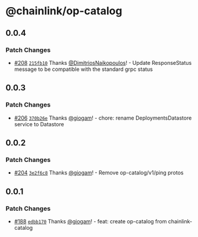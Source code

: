 # @chainlink/op-catalog

## 0.0.4

### Patch Changes

- [#208](https://github.com/smartcontractkit/chainlink-protos/pull/208) [`215fb10`](https://github.com/smartcontractkit/chainlink-protos/commit/215fb100e43c29fef15c1200b3bee20dccdeacd9) Thanks [@DimitriosNaikopoulos](https://github.com/DimitriosNaikopoulos)! - Update ResponseStatus message to be compatible with the standard grpc status

## 0.0.3

### Patch Changes

- [#206](https://github.com/smartcontractkit/chainlink-protos/pull/206) [`370b26e`](https://github.com/smartcontractkit/chainlink-protos/commit/370b26e5a77e930b3131a72f47451f5d455e641f) Thanks [@giogam](https://github.com/giogam)! - chore: rename DeploymentsDatastore service to Datastore

## 0.0.2

### Patch Changes

- [#204](https://github.com/smartcontractkit/chainlink-protos/pull/204) [`3e2f6c8`](https://github.com/smartcontractkit/chainlink-protos/commit/3e2f6c8d7972d4d647b8e682d83ef8586e9ca498) Thanks [@giogam](https://github.com/giogam)! - Remove op-catalog/v1/ping protos

## 0.0.1

### Patch Changes

- [#188](https://github.com/smartcontractkit/chainlink-protos/pull/188) [`edbb170`](https://github.com/smartcontractkit/chainlink-protos/commit/edbb1707112de3caad646964f3aad312d9952cf6) Thanks [@giogam](https://github.com/giogam)! - feat: create op-catalog from chainlink-catalog
